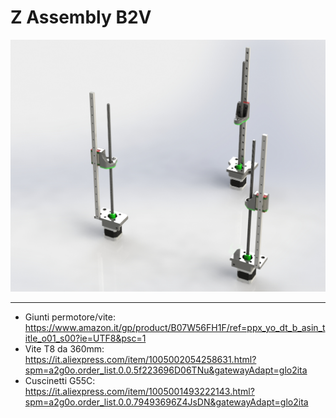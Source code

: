 # Z Assembly B2V

![1](/Z_Assembly/Image/Z.jpg)

---

- Giunti permotore/vite: https://www.amazon.it/gp/product/B07W56FH1F/ref=ppx_yo_dt_b_asin_title_o01_s00?ie=UTF8&psc=1
- Vite T8 da 360mm: https://it.aliexpress.com/item/1005002054258631.html?spm=a2g0o.order_list.0.0.5f223696D06TNu&gatewayAdapt=glo2ita
- Cuscinetti G55C: https://it.aliexpress.com/item/1005001493222143.html?spm=a2g0o.order_list.0.0.79493696Z4JsDN&gatewayAdapt=glo2ita